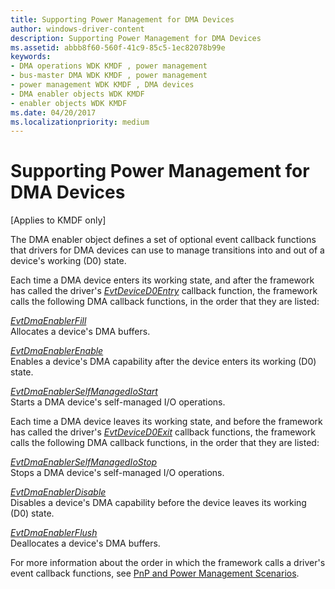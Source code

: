 ```yaml
---
title: Supporting Power Management for DMA Devices
author: windows-driver-content
description: Supporting Power Management for DMA Devices
ms.assetid: abbb8f60-560f-41c9-85c5-1ec82078b99e
keywords:
- DMA operations WDK KMDF , power management
- bus-master DMA WDK KMDF , power management
- power management WDK KMDF , DMA devices
- DMA enabler objects WDK KMDF
- enabler objects WDK KMDF
ms.date: 04/20/2017
ms.localizationpriority: medium
---
```


# Supporting Power Management for DMA Devices


\[Applies to KMDF only\]

The DMA enabler object defines a set of optional event callback functions that drivers for DMA devices can use to manage transitions into and out of a device's working (D0) state.

Each time a DMA device enters its working state, and after the framework has called the driver's [*EvtDeviceD0Entry*](https://msdn.microsoft.com/library/windows/hardware/ff540848) callback function, the framework calls the following DMA callback functions, in the order that they are listed:

<a href="" id="---------evtdmaenablerfill--------"></a>[*EvtDmaEnablerFill*](https://msdn.microsoft.com/library/windows/hardware/ff540932)  
Allocates a device's DMA buffers.

<a href="" id="---------evtdmaenablerenable--------"></a>[*EvtDmaEnablerEnable*](https://msdn.microsoft.com/library/windows/hardware/ff540929)  
Enables a device's DMA capability after the device enters its working (D0) state.

<a href="" id="---------evtdmaenablerselfmanagediostart--------"></a>[*EvtDmaEnablerSelfManagedIoStart*](https://msdn.microsoft.com/library/windows/hardware/ff541663)  
Starts a DMA device's self-managed I/O operations.

Each time a DMA device leaves its working state, and before the framework has called the driver's [*EvtDeviceD0Exit*](https://msdn.microsoft.com/library/windows/hardware/ff540855) callback functions, the framework calls the following DMA callback functions, in the order that they are listed:

<a href="" id="---------evtdmaenablerselfmanagediostop--------"></a>[*EvtDmaEnablerSelfManagedIoStop*](https://msdn.microsoft.com/library/windows/hardware/ff541677)  
Stops a DMA device's self-managed I/O operations.

<a href="" id="---------evtdmaenablerdisable--------"></a>[*EvtDmaEnablerDisable*](https://msdn.microsoft.com/library/windows/hardware/ff540927)  
Disables a device's DMA capability before the device leaves its working (D0) state.

<a href="" id="---------evtdmaenablerflush--------"></a>[*EvtDmaEnablerFlush*](https://msdn.microsoft.com/library/windows/hardware/ff541655)  
Deallocates a device's DMA buffers.

For more information about the order in which the framework calls a driver's event callback functions, see [PnP and Power Management Scenarios](pnp-and-power-management-scenarios.md).

 

 





